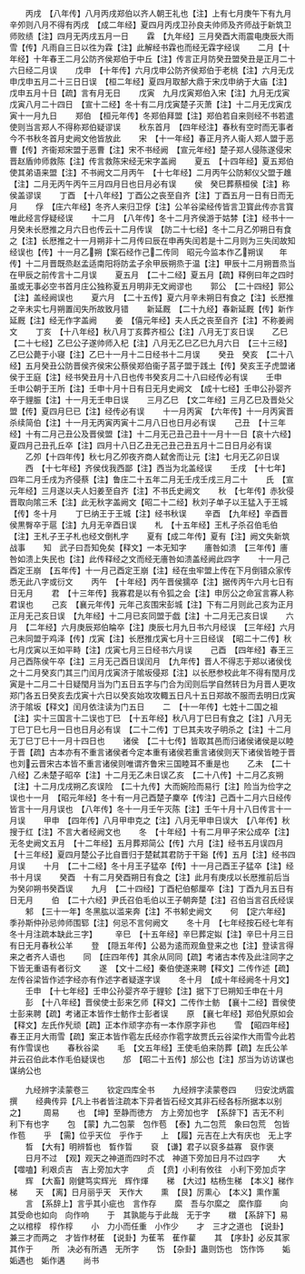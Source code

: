 <!-- { "loadSidebar": true } -->
　　丙戌　【八年传】八月丙戌郑伯以齐人朝王礼也【注】上有七月庚午下有九月辛夘则八月不得有丙戌　【成二年经】夏四月丙戌卫孙良夫帅师及齐师战于新筑卫师败绩【注】四月无丙戌五月一日
　　霖　【九年经】三月癸酉大雨震电庚辰大雨雪【传】凡雨自三日以徃为霖【注】此解经书霖也而经无霖字经误
　　二月【十年经】十年春王二月公防齐侯郑伯于中丘【注】传言正月防癸丑盟癸丑是正月二十六日经二月误
　　戊申　【十年传】六月戊申公防齐侯郑伯于老桃【注】六月无戊申戊申五月二十三日日误　【桓二年经】夏四月取郜大鼎于宋戊申纳于大庙【注】戊申五月十日【疏】言有月无日
　　戊寅　九月戊寅郑伯入宋【注】九月无戊寅戊寅八月二十四日　【宣十二经】冬十有二月戊寅楚子灭萧【注】十二月无戊寅戊寅十一月九日
　　郑伯　【桓元年传】冬郑伯拜盟【注】郑伯若自来则经不书若遣使则当言郑人不得称郑伯疑谬误
　　秋东首月　【四年经注】春秋有空时而无事者今不书秋冬首月史阙文他皆放此
　　宋　【十一年经】春正月齐人衞人郑人盟于恶曹【传】齐衞郑宋盟于恶曹【注】宋不书经阙　【宣元年经】楚子郑人侵陈遂侵宋晋赵盾帅师救陈【注】传言救陈宋经无宋字盖阙
　　夏五　【十四年经】夏五郑伯使其弟语来盟【注】不书阙文二月丙午　【十七年经】二月丙午公防邾仪父盟于趡【注】二月无丙午丙午三月四月日也日月必有误
　　侯　癸巳葬蔡桓侯【注】称侯盖谬误
　　丁酉　【十八年经】丁酉公之丧至自齐【注】丁酉五月一日有日而无月
　　俘　【庄六年经】冬齐人来归卫俘【注】公羊谷梁经传皆言卫寳此传亦言寳唯此经言俘疑经误
　　十二月　【八年传】冬十二月齐侯游于姑棼【注】经书十一月癸未长厯推之月六日也传云十二月传误　【防二十七经】冬十二月乙夘朔日有食之【注】长厯推之十一月朔非十二月传曰辰在申再失闰若是十二月则为三失闰故知经误也【传】十一月乙朔【案石经作己二传同　昭元今监本作乙朔误　　年传】十二月晋既烝赵孟适南阳将防孟子余甲辰朔烝于温【注】甲辰十二月朔晋烝当在甲辰之前传言十二月误
　　夏五月　【二十二经】夏五月【疏】释例曰年之四时虽或无事必空书首月庄公独称夏五月明非无文阙谬也
　　郭公　【二十四经】郭公【注】盖经阙误也
　　夏六月　【二十五传】夏六月辛未朔日有食之【注】长厯推之辛未实七月朔置闰失所故致月错
　　新延厩　【二十九经】春新延厩【传】新作延厩【注】经无作字盖阙
　　姜　【僖元年经】夫人氏之丧至自齐【注】不称姜阙文
　　丁亥　【十八年经】秋八月丁亥葬齐桓公【注】八月无丁亥日误
　　乙巳　【二十七经】乙巳公子遂帅师入杞【注】八月无乙巳乙巳九月六日　【三十三经】乙巳公薨于小寝【注】乙巳十一月十二日经书十二月误
　　癸丑　癸亥　【二十八经】五月癸丑公防晋侯齐侯宋公蔡侯郑伯衞子莒子盟于践土【传】癸亥王子虎盟诸侯于王庭【注】经书癸丑月十八日也传书癸亥月二十八曰经传必有误
　　壬申　壬申公朝于王所【注】壬申十月十日有日无月史阙文　【成十七经】壬申公孙婴齐卒于貍脤【注】十一月无壬申日误
　　三月乙巳　【文二年经】三月乙巳及晋处父盟【传】夏四月巳已【注】经传必有误
　　十一月丙寅　【六年传】十一月丙寅晋杀续简伯【注】十一月无丙寅丙寅十二月八日也日月必有误
　　己丑　【十三年经】十有二月己丑公及晋侯盟【注】十二月无己丑己丑十一月十一日【哀十六经】夏四月己丑孔丘卒【注】四月十八日乙丑无己丑己丑五月十二日日月必有误
　　乙夘【十四年传】秋七月乙夘夜齐商人弑舍而让元【注】七月无乙卯日误
　　西　【十七年经】齐侯伐我西鄙【注】西当为北盖经误
　　壬戌　【十七年】四年二月壬戌为齐侵蔡【注】鲁庄二十五年二月无壬戌壬戌三月二十
　　氏　【宣元年经】三月遂以夫人妇姜至自齐【注】不书氏史阙文
　　秋　【七年传】赤狄侵晋取向隂三禾【注】此无秋字盖阙文【昭二十二经】秋刘子单子以王猛入于王城【传】冬十月
　　丁巳纳王于王城【注】经书秋误
　　辛酉　【九年经】辛酉晋侯黒臀卒于扈【注】九月无辛酉日误
　　札　【十五年经】王札子杀召伯毛伯【注】王札子王子札也经文倒札字
　　夏有【成二年传】夏有【注】阙文失新筑战事
　　知　武子曰吾知免矣【释文】一本无知字
　　廧咎如溃　【三年传】廧咎如溃上失民也【注】此传释经之文而经无廧咎如溃盖经阙此四字
　　十一月己酉定王崩　【五年传】十一月己酉定王崩【注】经在虫牢盟上传在下月倒错众家传悉无此八字或衍文
　　丙午　【十年经】丙午晋侯獳卒【注】据传丙午六月七日有日无月
　　君　【十三年传】我寡君是以有令狐之会【注】申厉公之命冝言寡人称君误也
　　己亥　【襄元年传】元年己亥围宋彭城【注】下有二月则此己亥为正月正月无己亥日误　【九年经】十二月已亥同盟于戯【注】十二月无己亥日误
　　六月　【二年经】六月庚辰郑伯睔卒【注】庚辰七月九日书六月经误　【三年经】六月己未同盟于鸡泽【传】戊寅【注】长厯推戊寅七月十三日经误　【昭二十二传】秋七月戊寅以王如平畤【注】戊寅七月三日经书六月误
　　己酉　【四年经】春王三月己酉陈侯午卒【注】三月无己酉日误闰月　【九年传】晋人不得志于郑以诸侯伐之十二月癸亥门其三门闰月戊寅济于隂坂侵郑【注】以长厯参校此年不得有閠月戊寅是十二月二十日疑閠月当为门五日五字与门合为闰则后学自然转日为月晋人更攻郑门各五日癸亥去戊寅十六日以癸亥始攻攻輙五日凡十五日郑故不服而去明日戊寅济于隂坂【释文】闰月依注读为门五日
　　二　【十一年传】七姓十二国之祖【注】实十三国言十二误也丁巳　【十五年经】秋八月丁巳日有食之【注】八月无丁巳丁巳七月一日也日月必有误　【二十二传】丁巳其夫攻子明杀之【注】十二月无丁巳丁巳十一月十四日也
　　诸侯　【二十七传】皆取其邑而归诸侯诸侯是以睦于晋【疏】古本亦有不重言诸侯者今定本重有诸侯若重言诸侯则天下诸侯皆睦于晋也刘云晋宋古本皆不重言诸侯则唯谓齐鲁宋三国睦耳不重是也
　　乙未　【二十八经】乙未楚子昭卒【注】十二月无乙未日误乙亥　【二十八传】十二月乙亥朔【注】十二月戊戌朔乙亥误险　【二十九传】大而婉险而易行【注】险当为俭字之误也十一月　【昭元年经】冬十有一月己酉楚子麇卒【传注】己酉十二月六日经传皆言十一月月误也　【八年传】冬十一月壬午灭陈【注】壬午十月十八日传言十一月误
　　甲申　【四年传】八月甲申克之【注】八月无甲申日误大　【八年传】秋搜于红【注】不言大者经阙文也
　　冬　【十年经】十有二月甲子宋公成卒【注】无冬史阙文五月　【十二年经】五月葬郑简公【传】六月【注】经书五月误四月　【十三年经】夏四月楚公子比自晋归于楚弑其君防于干谿【传】五月【注】经书四月误
　　十月　【二十二经】冬十月王子猛卒【传】十一月己酉王子猛卒【注】经书十月误
　　癸酉　十有二月癸酉朔日有食之【注】此月有庚戌以长厯推前后当为癸卯朔书癸酉误
　　九月　【二十四经】丁酉杞伯郁厘卒【注】丁酉九月五日有日无月
　　伯　【二十六经】尹氏召伯毛伯以王子朝奔楚【注】召伯当言召氏经误
　　邾　【三十一年】冬黑肱以滥来奔【注】不书邾史阙文
　　何　【定六年经】季孙斯仲孙忌帅师围郓【注】何忌不言何阙文
　　冬十月　【七年经按石经七年有冬十月注疏本缺此三字】
　　辛巳　【十五年经】辛巳葬定姒【注】辛巳十月三日有日无月春秋公羊
　　登　【隠五年传】公曷为逺而观鱼登来之也【注】登读言得来之者齐人语也
　　同　【庄四年传】其余从同同【疏】考诸古本传及此注同字之下皆无重语有者衍文
　　遂　【文十二经】秦伯使遂来聘【释文】二传作述【疏】左传谷梁皆作述字经亦有作述字者疑遂字误
　　冬十月　【成十年经阙冬十月文】
　　壬申　【十七年经】壬申公孙婴齐卒于貍轸【注】据下丁巳朔知壬申在十月
　　彭　【十八年经】晋侯使士彭来乞师【释文】二传作士鲂　【襄十二经】晋侯使士彭来聘【疏】考诸正本皆作士鲂作士彭者误
　　原　【襄七年经】郑伯髠原如会【释文】左氏作髠顽【疏】正本作顽字亦有一本作原字非也
　　雪　【昭四年经】春王正月大雨雪【疏】案正本皆作雹左氏经亦作雹字故贾氏云谷梁作大雨雪今此若有作雪误也
　　春秋谷梁
　　毛　【文五年经】王使毛伯来防葬【疏】左氏公羊并云召伯此本作毛伯疑误也
　　邡　【昭二十五传】邡公也【注】邡当为访访谋也谋纳公也









　　九经辨字渎蒙卷三
　　钦定四库全书
　　九经辨字渎蒙卷四
　　归安沈炳震撰
　　经典传异【凡上书者皆注疏本下异者皆石经文其非石经各标所据本以别之】
　　周易
　　也　【坤】至静而徳方　方上旁加也字　【系辞下】吉无不利　利下有也字
　　包　【蒙】九二包蒙　包作苞　【泰】九二包荒　象曰包荒　包皆作苞
　　乎　【需】位乎天位　乎作于
　　上　【履】元吉在上大有庆也　无上字
　　晳　【大有】明辨晳也　晳作晢
　　裒　【谦】君子以裒多益寡　裒作褒
　　日月不过　【观】观天之神道而四时不忒　神道下旁加日月不过四字
　　大　【噬嗑】利艰贞吉　吉上旁加大字
　　贞　【贲】小利有攸往　小利下旁加贞字
　　辉　【大畜】刚健笃实辉光　辉作煇
　　稊　【大过】枯杨生稊　【本义】稊作梯
　　天　【离】日月丽乎天　天作大
　　熏　【艮】厉熏心　【本义】熏作薰
　　言　【系辞上】言乎其小疵也　言作存
　　縻　吾与尔縻之　縻作靡
　　向　其受命也如向　向作响
　　于　其孰能与于此哉　无于字
　　橔　【系辞下】易之以棺椁　椁作椁
　　小　力小而任重　小作少
　　才　三才之道也　【说卦】兼三才而两之　才皆作材萑　【说卦】为萑苇　萑作雚
　　其　【序卦】必反其家　其作于
　　所　决必有所遇　无所字
　　饬　【杂卦】蛊则饬也　饬作饰
　　姤　姤遇也　姤作遘
　　尚书
